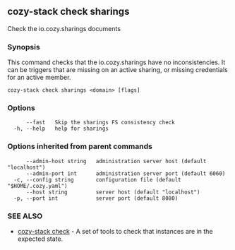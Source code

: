## cozy-stack check sharings

Check the io.cozy.sharings documents

### Synopsis


This command checks that the io.cozy.sharings have no inconsistencies. It can
be triggers that are missing on an active sharing, or missing credentials for
an active member.


```
cozy-stack check sharings <domain> [flags]
```

### Options

```
      --fast   Skip the sharings FS consistency check
  -h, --help   help for sharings
```

### Options inherited from parent commands

```
      --admin-host string   administration server host (default "localhost")
      --admin-port int      administration server port (default 6060)
  -c, --config string       configuration file (default "$HOME/.cozy.yaml")
      --host string         server host (default "localhost")
  -p, --port int            server port (default 8080)
```

### SEE ALSO

* [cozy-stack check](cozy-stack_check.md)	 - A set of tools to check that instances are in the expected state.

